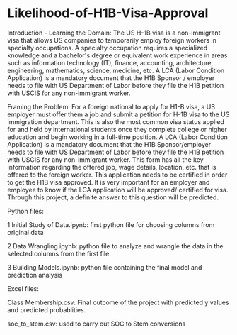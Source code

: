 # Likelihood-of-H1B-Visa-Approval

Introduction - Learning the Domain:
The US H-1B visa is a non-immigrant visa that allows US companies to temporarily employ foreign workers in specialty occupations. A specialty occupation requires a specialized knowledge and a bachelor's degree or equivalent work experience in areas such as information technology (IT), finance, accounting, architecture, engineering, mathematics, science, medicine, etc. A LCA (Labor Condition Application) is a mandatory document that the H1B Sponsor / employer needs to file with US Department of Labor before they file the H1B petition with USCIS for any non-immigrant worker.

Framing the Problem:
For a foreign national to apply for H1-B visa, a US employer must offer them a job and submit a petition for H-1B visa to the US immigration department. This is also the most common visa status applied for and held by international students once they complete college or higher education and begin working in a full-time position. A LCA (Labor Condition Application) is a mandatory document that the H1B Sponsor/employer needs to file with US Department of Labor before they file the H1B petition with USCIS for any non-immigrant worker. This form has all the key information regarding the offered job, wage details, location, etc. that is offered to the foreign worker. This application needs to be certified in order to get the H1B visa approved.
It is very important for an employer and employee to know if the LCA application will be approved/ certified for visa. Through this project, a definite answer to this question will be predicted.

Python files:

1 Initial Study of Data.ipynb: first python file for choosing columns from original data

2 Data Wrangling.ipynb: python file to analyze and wrangle the data in the selected columns from the first file

3 Building Models.ipynb: python file containing the final model and prediction analysis


Excel files:

Class Membership.csv: Final outcome of the project with predicted y values and predicted probablities.

soc_to_stem.csv: used to carry out SOC to Stem conversions

